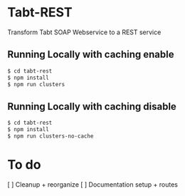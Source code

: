 # Tabt-REST

Transform Tabt SOAP Webservice to a REST service

## Running Locally with caching enable

```sh
$ cd tabt-rest
$ npm install
$ npm run clusters
```

## Running Locally with caching disable

```sh
$ cd tabt-rest
$ npm install
$ npm run clusters-no-cache
```

# To do
[ ] Cleanup + reorganize
[ ] Documentation setup + routes
